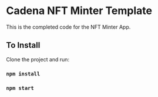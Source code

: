 # Cadena NFT Minter Template

This is the completed code for the NFT Minter App.

## To Install

Clone the project and run:

### `npm install`
### `npm start`

